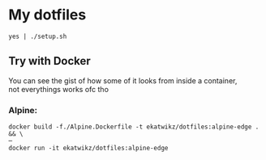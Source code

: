 # My dotfiles
```
yes | ./setup.sh
```

## Try with Docker
You can see the gist of how some of it looks from inside a container,  
not everythings works ofc tho  

### Alpine:
```
docker build -f./Alpine.Dockerfile -t ekatwikz/dotfiles:alpine-edge . && \                                                                                                               ─
docker run -it ekatwikz/dotfiles:alpine-edge
```

